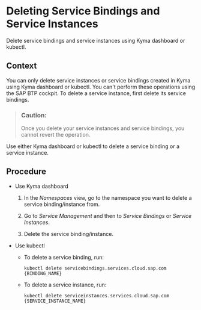 <!-- loio5deca69978eb471692743089ce1eed77 -->

# Deleting Service Bindings and Service Instances

Delete service bindings and service instances using Kyma dashboard or kubectl.



## Context

You can only delete service instances or service bindings created in Kyma using Kyma dashboard or kubectl. You can't perform these operations using the SAP BTP cockpit. To delete a service instance, first delete its service bindings.

> ### Caution:  
> Once you delete your service instances and service bindings, you cannot revert the operation.

Use either Kyma dashboard or kubectl to delete a service binding or a service instance.



<a name="loio5deca69978eb471692743089ce1eed77__steps-unordered_bkr_vp2_xcc"/>

## Procedure

-   Use Kyma dashboard

    1.  In the *Namespaces* view, go to the namespace you want to delete a service binding/instance from.

    2.  Go to *Service Management* and then to *Service Bindings* or *Service Instances*.

    3.  Delete the service binding/instance.


-   Use kubectl

    -   To delete a service binding, run:

        ```
        kubectl delete servicebindings.services.cloud.sap.com {BINDING_NAME}
        ```

    -   To delete a service instance, run:

        ```
        kubectl delete serviceinstances.services.cloud.sap.com {SERVICE_INSTANCE_NAME}
        ```



